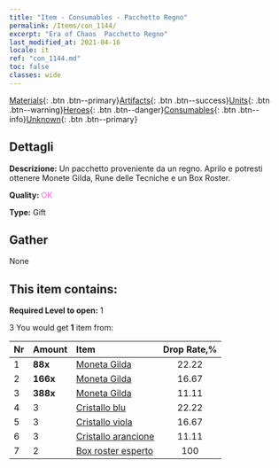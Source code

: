 ```yaml
---
title: "Item - Consumables - Pacchetto Regno"
permalink: /Items/con_1144/
excerpt: "Era of Chaos  Pacchetto Regno"
last_modified_at: 2021-04-16
locale: it
ref: "con_1144.md"
toc: false
classes: wide
---
```

 [Materials](/it/Items/){: .btn .btn--primary}[Artifacts](/it/Items/Artifacts/){: .btn .btn--success}[Units](/it/Items/Units/){: .btn .btn--warning}[Heroes](/it/Items/Heroes/){: .btn .btn--danger}[Consumables](/it/Items/Consumables/){: .btn .btn--info}[Unknown](/it/Items/Unknown/){: .btn .btn--primary}

## Dettagli
 **Descrizione:** Un pacchetto proveniente da un regno. Aprilo e potresti ottenere Monete Gilda, Rune delle Tecniche e un Box Roster.

 **Quality:** <span style="color: #DA70D6">OK</span>

 **Type:** Gift

## Gather

  None

## This item contains:

 **Required Level to open:** 1

 3 You would get **1** item  from:

  | Nr | Amount |     Item    | Drop Rate,% |
  |:---|:-------|:------------|:---------:|
  | 1 |  **88x** | [Moneta Gilda](/it/Items/con_896/) | 22.22 | 
  | 2 |  **166x** | [Moneta Gilda](/it/Items/con_896/) | 16.67 | 
  | 3 |  **388x** | [Moneta Gilda](/it/Items/con_896/) | 11.11 | 
  | 4 | 3 | [Cristallo blu](/it/Items/con_716/) | 22.22 | 
  | 5 | 3 | [Cristallo viola](/it/Items/con_720/) | 16.67 | 
  | 6 | 3 | [Cristallo arancione](/it/Items/con_730/) | 11.11 | 
  | 7 | 2 | [Box roster esperto](/it/Items/con_770/) | 100 | 
